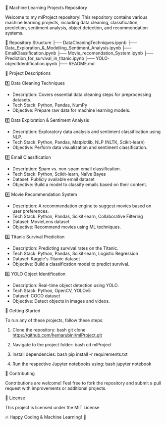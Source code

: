 🚀 Machine Learning Projects Repository

Welcome to my mlProject repository! This repository contains various machine learning projects, including data cleaning, classification, prediction, sentiment analysis, object detection, and recommendation systems.

📂 Repository Structure
├── DataCleaningTechniques.ipynb
├── Data_Exploration_&_Modelling_Sentiment_Analysis.ipynb
├── EmailClassification.ipynb
├── Movie_recomendation_System.ipynb
├── Prediction_for_survival_in_titanic.ipynb
├── YOLO-objectIdentification.ipynb
├── README.md

📌 Project Descriptions

 1️⃣ Data Cleaning Techniques
- Description: Covers essential data cleaning steps for preprocessing datasets.
- Tech Stack: Python, Pandas, NumPy
- Objective: Prepare raw data for machine learning models.

 2️⃣ Data Exploration & Sentiment Analysis
- Description: Exploratory data analysis and sentiment classification using NLP.
- Tech Stack: Python, Pandas, Matplotlib, NLP (NLTK, Scikit-learn)
- Objective: Perform data visualization and sentiment classification.

 3️⃣ Email Classification
- Description: Spam vs. non-spam email classification.
- Tech Stack: Python, Scikit-learn, Naïve Bayes
- Dataset: Publicly available email dataset
- Objective: Build a model to classify emails based on their content.

 4️⃣ Movie Recommendation System
- Description: A recommendation engine to suggest movies based on user preferences.
- Tech Stack: Python, Pandas, Scikit-learn, Collaborative Filtering
- Dataset: MovieLens dataset
- Objective: Recommend movies using ML techniques.

 5️⃣ Titanic Survival Prediction
- Description: Predicting survival rates on the Titanic.
- Tech Stack: Python, Pandas, Scikit-learn, Logistic Regression
- Dataset: Kaggle's Titanic dataset
- Objective: Build a classification model to predict survival.

 6️⃣ YOLO Object Identification
- Description: Real-time object detection using YOLO.
- Tech Stack: Python, OpenCV, YOLOv5
- Dataset: COCO dataset
- Objective: Detect objects in images and videos.

🚀 Getting Started

To run any of these projects, follow these steps:

1. Clone the repository:
   bash
   git clone https://github.com/hemarubini/mlProject.git
   
2. Navigate to the project folder:
   bash
   cd mlProject
   
3. Install dependencies:
   bash
   pip install -r requirements.txt
   
4. Run the respective Jupyter notebooks using:
   bash
   jupyter notebook
   

🤝 Contributing

Contributions are welcome! Feel free to fork the repository and submit a pull request with improvements or additional projects.

 📜 License

This project is licensed under the MIT License

🔥 Happy Coding & Machine Learning! 🚀
